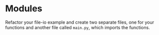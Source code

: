 # Modules

Refactor your file-io example and create two separate files, one for your functions and another file called `main.py`, which imports the functions.
